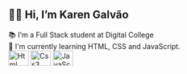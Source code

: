 <h2>👋🏼 Hi, I’m Karen Galvão</h2>
📚 I'm a Full Stack student at Digital College <br>
🚀 I'm currently learning HTML, CSS and JavaScript.
<br>

<div>
  <img align="center" alt="Html" height="30" width="40" src="https://cdn.jsdelivr.net/gh/devicons/devicon/icons/html5/html5-original.svg" />
  <img align="center" alt="Css3" height="30" width="40"  src="https://cdn.jsdelivr.net/gh/devicons/devicon/icons/css3/css3-original.svg" />
  <img align="center" alt="JavaScript" height="30" width="40"  src="https://cdn.jsdelivr.net/gh/devicons/devicon/icons/javascript/javascript-original.svg" />
  </div>
